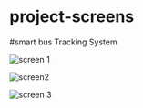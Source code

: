 # project-screens
#smart bus Tracking System 

![screen 1](https://user-images.githubusercontent.com/81153444/115834100-d4058500-a3e2-11eb-9926-e04b20b983ac.png)


![screen2](https://user-images.githubusercontent.com/81153444/115834159-e7185500-a3e2-11eb-858a-5fd5d3f23055.png)



![screen 3](https://user-images.githubusercontent.com/81153444/115834199-f0a1bd00-a3e2-11eb-88a1-0eb86c874a72.png)
